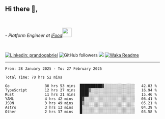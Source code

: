 <h2>Hi there  👋,</h2> </br>

<p><em>- Platform Engineer at <a href="https://www.ifood.com.br/">iFood</a><img src="https://media.giphy.com/media/WUlplcMpOCEmTGBtBW/giphy.gif" width="30"> 
</em></p></br>


[![Linkedin: prandogabriel](https://img.shields.io/badge/-prandogabriel-blue?style=flat-square&logo=Linkedin&logoColor=white&link=https://www.linkedin.com/in/prandogabriel/)](https://www.linkedin.com/in/prandogabriel)
![GitHub followers](https://img.shields.io/github/followers/prandogabriel?label=Follow&style=social)
![](https://visitor-badge.glitch.me/badge?page_id=prandogabriel.prandogabriel)
[![Waka Readme](https://github.com/prandogabriel/prandogabriel/actions/workflows/update-stats.yml.yml/badge.svg)](https://github.com/prandogabriel/prandogabriel/actions/workflows/update-stats.yml.yml)

---

<!--START_SECTION:waka-->

```golang
From: 28 January 2025 - To: 27 February 2025

Total Time: 70 hrs 52 mins

Go                30 hrs 53 mins  ██████████▓░░░░░░░░░░░░░░   42.03 %
TypeScript        12 hrs 27 mins  ████▒░░░░░░░░░░░░░░░░░░░░   16.94 %
Rust              11 hrs 21 mins  ████░░░░░░░░░░░░░░░░░░░░░   15.46 %
YAML              4 hrs 42 mins   █▓░░░░░░░░░░░░░░░░░░░░░░░   06.41 %
JSON              3 hrs 49 mins   █▒░░░░░░░░░░░░░░░░░░░░░░░   05.21 %
Astro             3 hrs 13 mins   █░░░░░░░░░░░░░░░░░░░░░░░░   04.39 %
Other             2 hrs 37 mins   █░░░░░░░░░░░░░░░░░░░░░░░░   03.58 %
```

<!--END_SECTION:waka-->
